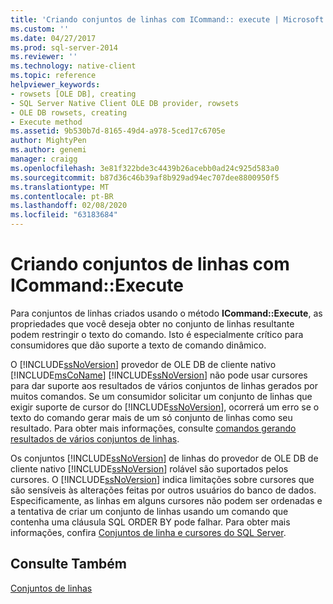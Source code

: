 ```yaml
---
title: 'Criando conjuntos de linhas com ICommand:: execute | Microsoft Docs'
ms.custom: ''
ms.date: 04/27/2017
ms.prod: sql-server-2014
ms.reviewer: ''
ms.technology: native-client
ms.topic: reference
helpviewer_keywords:
- rowsets [OLE DB], creating
- SQL Server Native Client OLE DB provider, rowsets
- OLE DB rowsets, creating
- Execute method
ms.assetid: 9b530b7d-8165-49d4-a978-5ced17c6705e
author: MightyPen
ms.author: genemi
manager: craigg
ms.openlocfilehash: 3e81f322bde3c4439b26acebb0ad24c925d583a0
ms.sourcegitcommit: b87d36c46b39af8b929ad94ec707dee8800950f5
ms.translationtype: MT
ms.contentlocale: pt-BR
ms.lasthandoff: 02/08/2020
ms.locfileid: "63183684"
---
```

# <a name="creating-rowsets-with-icommandexecute"></a>Criando conjuntos de linhas com ICommand::Execute
  Para conjuntos de linhas criados usando o método **ICommand::Execute**, as propriedades que você deseja obter no conjunto de linhas resultante podem restringir o texto do comando. Isto é especialmente crítico para consumidores que dão suporte a texto de comando dinâmico.  
  
 O [!INCLUDE[ssNoVersion](../../includes/ssnoversion-md.md)] provedor de OLE DB de cliente nativo [!INCLUDE[msCoName](../../includes/msconame-md.md)] [!INCLUDE[ssNoVersion](../../includes/ssnoversion-md.md)] não pode usar cursores para dar suporte aos resultados de vários conjuntos de linhas gerados por muitos comandos. Se um consumidor solicitar um conjunto de linhas que exigir suporte de cursor do [!INCLUDE[ssNoVersion](../../includes/ssnoversion-md.md)], ocorrerá um erro se o texto do comando gerar mais de um só conjunto de linhas como seu resultado. Para obter mais informações, consulte [comandos gerando resultados de vários conjuntos de linhas](../native-client-ole-db-commands/commands-generating-multiple-rowset-results.md).  
  
 Os conjuntos [!INCLUDE[ssNoVersion](../../includes/ssnoversion-md.md)] de linhas do provedor de OLE DB de cliente nativo [!INCLUDE[ssNoVersion](../../includes/ssnoversion-md.md)] rolável são suportados pelos cursores. O [!INCLUDE[ssNoVersion](../../includes/ssnoversion-md.md)] indica limitações sobre cursores que são sensíveis às alterações feitas por outros usuários do banco de dados. Especificamente, as linhas em alguns cursores não podem ser ordenadas e a tentativa de criar um conjunto de linhas usando um comando que contenha uma cláusula SQL ORDER BY pode falhar. Para obter mais informações, confira [Conjuntos de linha e cursores do SQL Server](rowsets-and-sql-server-cursors.md).  
  
## <a name="see-also"></a>Consulte Também  
 [Conjuntos de linhas](rowsets.md)  
  
  
